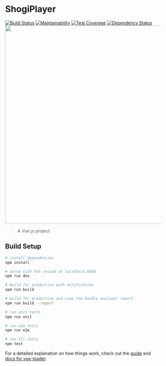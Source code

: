 # ShogiPlayer

[![Build Status](https://travis-ci.org/akicho8/shogi_player.svg?branch=master)](https://travis-ci.org/akicho8/shogi_player)
[![Maintainability](https://api.codeclimate.com/v1/badges/3b13246110a8ab9abc08/maintainability)](https://codeclimate.com/github/akicho8/shogi_player/maintainability)
[![Test Coverage](https://api.codeclimate.com/v1/badges/3b13246110a8ab9abc08/test_coverage)](https://codeclimate.com/github/akicho8/shogi_player/test_coverage)
[![Dependency Status](https://gemnasium.com/badges/github.com/akicho8/shogi_player.svg)](https://gemnasium.com/github.com/akicho8/shogi_player)
<img src="https://raw.github.com/akicho8/shogi_player/master/screenshot1.png" height="640" />

> A Vue.js project

## Build Setup

``` bash
# install dependencies
npm install

# serve with hot reload at localhost:8080
npm run dev

# build for production with minification
npm run build

# build for production and view the bundle analyzer report
npm run build --report

# run unit tests
npm run unit

# run e2e tests
npm run e2e

# run all tests
npm test
```

For a detailed explanation on how things work, check out the [guide](http://vuejs-templates.github.io/webpack/) and [docs for vue-loader](http://vuejs.github.io/vue-loader).
